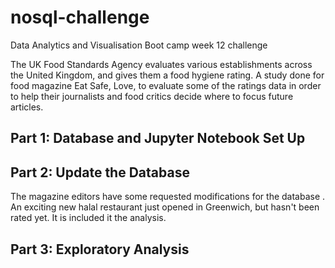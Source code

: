 # nosql-challenge
Data Analytics and Visualisation Boot camp week 12 challenge

The UK Food Standards Agency evaluates various establishments across the United Kingdom, and gives them a food hygiene rating. A study done for food magazine Eat Safe, Love, to evaluate some of the ratings data in order to help their journalists and food critics decide where to focus future articles.

## Part 1: Database and Jupyter Notebook Set Up

## Part 2: Update the Database

The magazine editors have some requested modifications for the database .
An exciting new halal restaurant just opened in Greenwich, but hasn't been rated yet. It is included it the analysis. 

## Part 3: Exploratory Analysis
